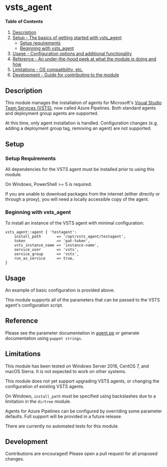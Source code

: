 # vsts_agent

#### Table of Contents

1. [Description](#description)
1. [Setup - The basics of getting started with vsts_agent](#setup)
    * [Setup requirements](#setup-requirements)
    * [Beginning with vsts_agent](#beginning-with-vsts_agent)
1. [Usage - Configuration options and additional functionality](#usage)
1. [Reference - An under-the-hood peek at what the module is doing and how](#reference)
1. [Limitations - OS compatibility, etc.](#limitations)
1. [Development - Guide for contributing to the module](#development)

## Description

This module manages the installation of agents for Microsoft's [Visual Studio Team Services (VSTS)](https://www.visualstudio.com/team-services/), now called Azure Pipelines. Both standard agents and deployment group agents are supported.

At this time, only agent installation is handled. Configuration changes (e.g. adding a deployment group tag, removing an agent) are not supported.

## Setup

### Setup Requirements

All dependencies for the VSTS agent must be installed prior to using this module.

On Windows, PowerShell >= 5 is required.

If you are unable to download packages from the internet (either directly or through a proxy), you will need a locally accessible copy of the agent.

### Beginning with vsts_agent

To install an instance of the VSTS agent with minimal configuration:

```puppet
vsts_agent::agent { 'testagent':
    install_path       => '/opt/vsts_agent/testagent',
    token              => 'pat-token',
    vsts_instance_name => 'instance-name',
    service_user       => 'vsts',
    service_group      => 'vsts',
    run_as_service     => true,
}
```

## Usage

An example of basic configuration is provided above. 

This module supports all of the parameters that can be passed to the VSTS agent's configuration script.

## Reference

Please see the parameter documentation in [agent.pp](manifests/agent.pp) or generate documentation using `puppet strings`.

## Limitations

This module has been tested on Windows Server 2016, CentOS 7, and macOS Sierra. It is not expected to work on other systems.

This module does not yet support upgrading VSTS agents, or changing the configuration of existing VSTS agents.

On Windows, `install_path` must be specified using backslashes due to a limitation in the `dirtree` module.

Agents for Azure Pipelines can be configured by overriding some parameter defaults. Full support will be provided in a future release.

There are currently no automated tests for this module.

## Development

Contributions are encouraged! Please open a pull request for all proposed changes.

